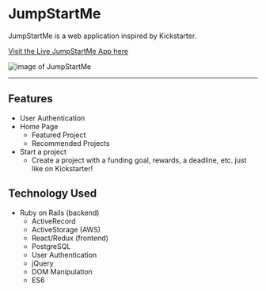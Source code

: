 # JumpStartMe

JumpStartMe is a web application inspired by Kickstarter.

[Visit the Live JumpStartMe App here](https://jumpstartme.herokuapp.com/#/)

![image of JumpStartMe]("app/assets/images/JumpStartMe.png")

---

## Features

-   User Authentication
-   Home Page
    -   Featured Project
    -   Recommended Projects
-   Start a project
    -   Create a project with a funding goal, rewards, a deadline, etc. just like on Kickstarter!

## Technology Used

-   Ruby on Rails (backend)
    -   ActiveRecord
    -   ActiveStorage (AWS)
    -   React/Redux (frontend)
    -   PostgreSQL
    -   User Authentication
    -   jQuery
    -   DOM Manipulation
    -   ES6

